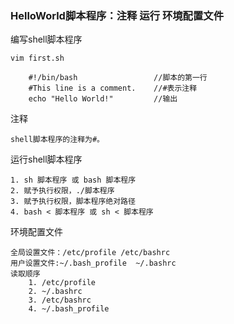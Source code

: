 ### HelloWorld脚本程序：注释 运行 环境配置文件 ###

编写shell脚本程序

	vim first.sh
	
		#!/bin/bash					//脚本的第一行
		#This line is a comment.	//#表示注释
		echo "Hello World!"			//输出

注释

	shell脚本程序的注释为#。

运行shell脚本程序

	1. sh 脚本程序 或 bash 脚本程序
	2. 赋予执行权限，./脚本程序
	3. 赋予执行权限，脚本程序绝对路径
	4. bash < 脚本程序 或 sh < 脚本程序

环境配置文件

	全局设置文件：/etc/profile	/etc/bashrc
	用户设置文件:~/.bash_profile	~/.bashrc
	读取顺序
		1. /etc/profile
		2. ~/.bashrc
		3. /etc/bashrc
		4. ~/.bash_profile